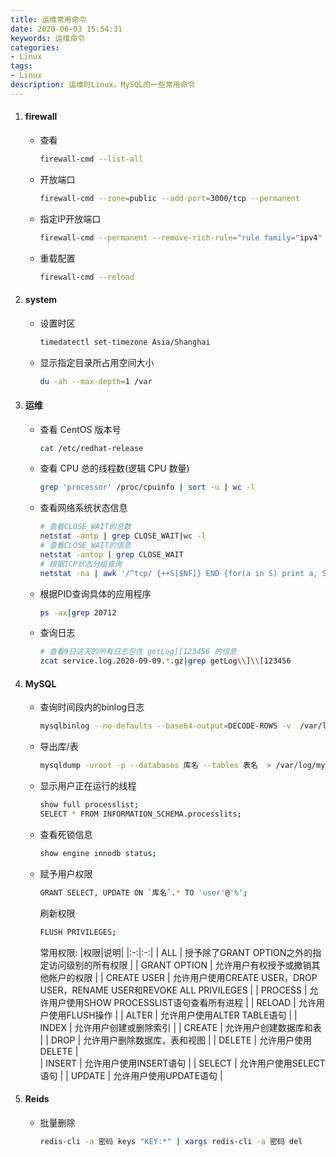 ```yaml
---
title: 运维常用命令
date: 2020-06-03 15:54:31
keywords: 运维命令
categories: 
- Linux
tags:
- Linux
description: 运维时Linux，MySQL的一些常用命令
---
```


1. #### firewall

    - 查看
        ```bash
        firewall-cmd --list-all
        ```

    - 开放端口
        ```bash
        firewall-cmd --zone=public --add-port=3000/tcp --permanent
        ```

    - 指定IP开放端口
        ```bash
        firewall-cmd --permanent --remove-rich-rule="rule family="ipv4" source address="111.111.111.111" port protocol="tcp" port="3000" accept"
        ```

    - 重载配置
        ```bash
        firewall-cmd --reload
        ```

2. #### system

    - 设置时区
        ```bash
        timedatectl set-timezone Asia/Shanghai
        ```

    - 显示指定目录所占用空间大小
        ```bash
        du -ah --max-depth=1 /var
        ```

3. #### 运维

    - 查看 CentOS 版本号
        ```bash
        cat /etc/redhat-release
        ```

    - 查看 CPU 总的线程数(逻辑 CPU 数量)
        ```bash
        grep 'processor' /proc/cpuinfo | sort -u | wc -l
        ```

    - 查看网络系统状态信息
        ```bash
        # 查看CLOSE_WAIT的总数
        netstat -antp | grep CLOSE_WAIT|wc -l
        # 查看CLOSE_WAIT的信息
        netstat -antop | grep CLOSE_WAIT
        # 根据TCP状态分组查询
        netstat -na | awk '/^tcp/ {++S[$NF]} END {for(a in S) print a, S[a]}'
        ```

    - 根据PID查询具体的应用程序
        ```bash
        ps -ax|grep 20712
        ```

    - 查询日志
        ```bash
        # 查看9日这天的所有日志包含 getLog][123456 的信息
        zcat service.log.2020-09-09.*.gz|grep getLog\\]\\[123456
        ```

4. #### MySQL
   
    - 查询时间段内的binlog日志
        ```bash
        mysqlbinlog --no-defaults --base64-output=DECODE-ROWS -v  /var/lib/mysql/mysql-bin.000001 --start-datetime '2020-10-09 15:00:00' --stop-datetime '2020-10-09 16:00:00' > /tmp/mysql.sql
        ```

    - 导出库/表
      ```bash
      mysqldump -uroot -p --databases 库名 --tables 表名  > /var/log/mysql/***.sql
      ```

    - 显示用户正在运行的线程
        ```bash
        show full processlist;
        SELECT * FROM INFORMATION_SCHEMA.processlits;
        ```

    - 查看死锁信息
        ```bash
        show engine innodb status;
        ```

    - 赋予用户权限
        ```bash
        GRANT SELECT, UPDATE ON `库名`.* TO 'user'@'%';
        ```
        刷新权限
        ```bash
        FLUSH PRIVILEGES;
        ```
        常用权限:
        |权限|说明|
        |:-:|:-:|
        | ALL | 授予除了GRANT OPTION之外的指定访问级别的所有权限 |
        | GRANT OPTION | 允许用户有权授予或撤销其他帐户的权限 |
        | CREATE USER | 允许用户使用CREATE USER，DROP USER，RENAME USER和REVOKE ALL PRIVILEGES |
        | PROCESS | 允许用户使用SHOW PROCESSLIST语句查看所有进程 |
        | RELOAD | 允许用户使用FLUSH操作 |
        | ALTER | 允许用户使用ALTER TABLE语句 |
        | INDEX | 允许用户创建或删除索引 |
        | CREATE | 允许用户创建数据库和表 |
        | DROP | 允许用户删除数据库，表和视图 |
        | DELETE | 允许用户使用DELETE |    
        | INSERT | 允许用户使用INSERT语句 |
        | SELECT | 允许用户使用SELECT语句 |
        | UPDATE | 允许用户使用UPDATE语句 |

5. #### Reids

    - 批量删除
        ```bash
        redis-cli -a 密码 keys "KEY:*" | xargs redis-cli -a 密码 del
        ```